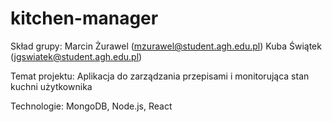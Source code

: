 # kitchen-manager

Skład grupy:
Marcin Żurawel (mzurawel@student.agh.edu.pl)
Kuba Świątek (jgswiatek@student.agh.edu.pl)

Temat projektu: 
Aplikacja do zarządzania przepisami i monitorująca stan kuchni użytkownika

Technologie: MongoDB, Node.js, React
